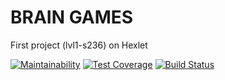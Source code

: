# BRAIN GAMES
First project (lvl1-s236) on Hexlet

[![Maintainability](https://api.codeclimate.com/v1/badges/a99a88d28ad37a79dbf6/maintainability)](https://codeclimate.com/github/codeclimate/codeclimate/maintainability)
[![Test Coverage](https://api.codeclimate.com/v1/badges/a99a88d28ad37a79dbf6/test_coverage)](https://codeclimate.com/github/codeclimate/codeclimate/test_coverage)
[![Build Status](https://travis-ci.org/ydanilin/project-lvl1-s236.svg?branch=master)](https://travis-ci.org/ydanilin/project-lvl1-s236)

